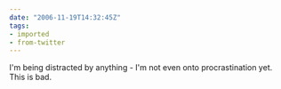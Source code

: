 ```yaml
---
date: "2006-11-19T14:32:45Z"
tags:
- imported
- from-twitter
---
```

I'm being distracted by anything - I'm not even onto procrastination yet. This is bad.
